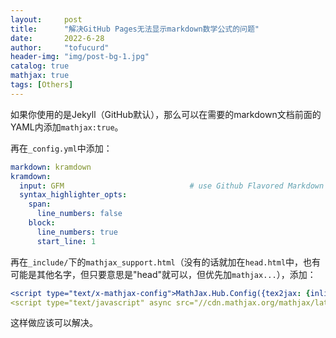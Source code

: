 ```yaml
---
layout:     post
title:      "解决GitHub Pages无法显示markdown数学公式的问题"
date:       2022-6-28
author:     "tofucurd"
header-img: "img/post-bg-1.jpg"
catalog: true
mathjax: true
tags: [Others]
---
```


如果你使用的是Jekyll（GitHub默认），那么可以在需要的markdown文档前面的YAML内添加``mathjax:true``。

再在``_config.yml``中添加：

```yml
markdown: kramdown
kramdown:
  input: GFM                            # use Github Flavored Markdown !important
  syntax_highlighter_opts:
    span:
      line_numbers: false
    block:
      line_numbers: true
      start_line: 1
```

再在``_include/``下的``mathjax_support.html``（没有的话就加在``head.html``中，也有可能是其他名字，但只要意思是"head"就可以，但优先加``mathjax...``），添加：

```yml
<script type="text/x-mathjax-config">MathJax.Hub.Config({tex2jax: {inlineMath: [['$','$'], ['\\(','\\)']]}});</script>
<script type="text/javascript" async src="//cdn.mathjax.org/mathjax/latest/MathJax.js?config=TeX-MML-AM_CHTML"></script>
```

这样做应该可以解决。